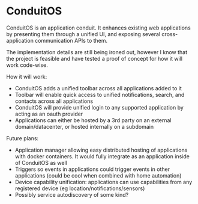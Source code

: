 ConduitOS
=========

ConduitOS is an application conduit. It enhances existing web applications by presenting them through a unified UI, and exposing several cross-application communication APIs to them.

The implementation details are still being ironed out, however I know that the project is feasible and have tested a proof of concept for how it will work code-wise.

How it will work:

- ConduitOS adds a unified toolbar across all applications added to it
- Toolbar will enable quick access to unified notifications, search, and contacts across all applications
- ConduitOS will provide unified login to any supported application by acting as an oauth provider
- Applications can either be hosted by a 3rd party on an external domain/datacenter, or hosted internally on a subdomain

Future plans:

- Application manager allowing easy distributed hosting of applications with docker containers. It would fully integrate as an application inside of ConduitOS as well
- Triggers so events in applications could trigger events in other applications (could be cool when combined with home automation)
- Device capability unification: applications can use capabilities from any registered device (eg location/notifications/sensors)
- Possibly service autodiscovery of some kind?
